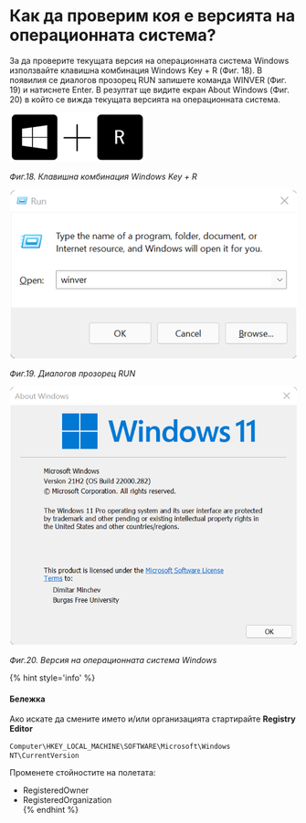 # Как да проверим коя е версията на операционната система?

За да проверите текущата версия на операционната система Windows използвайте клавишна комбинация Windows Key + R \(Фиг. 18\). В появилия се диалогов прозорец RUN запишете команда WINVER \(Фиг. 19\) и натиснете Enter. В резултат ще видите екран About Windows \(Фиг. 20\) в който се вижда текущата версията на операционната система.

![](/images/18_Windows__key_plus_R.png)

_Фиг.18. Клавишна комбинация Windows Key + R_

![](/images/19_Run.png)

_Фиг.19. Диалогов прозорец RUN_

![](/images/20_WinVer.png)

_Фиг.20. Версия на операционната система Windows_

{% hint style='info' %}
#### Бележка
Ако искате да смените името и/или организацията стартирайте **Registry Editor**
```
Computer\HKEY_LOCAL_MACHINE\SOFTWARE\Microsoft\Windows NT\CurrentVersion
```
Променете стойностите на полетата:
- RegisteredOwner
- RegisteredOrganization  
{% endhint %}



